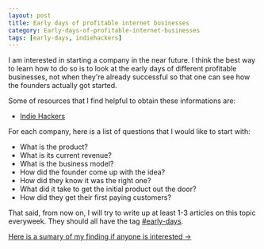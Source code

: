 ```yaml
---
layout: post
title: Early days of profitable internet businesses
category: Early-days-of-profitable-internet-businesses
tags: [early-days, indiehackers]
---
```


I am interested in starting a company in the near future. I think the best way
to learn how to do so is to look at the early days of different profitable businesses,
not when they're already successful so that one can see how the founders
actually got started.

Some of resources that I find helpful to obtain these informations are:
- [Indie Hackers](https://www.indiehackers.com)

For each company, here is a list of questions that I would like to start with:
- What is the product?
- What is its current revenue?
- What is the business model?
- How did the founder come up with the idea?
- How did they know it was the right one?
- What did it take to get the initial product out the door?
- How did they get their first paying customers?

That said, from now on, I will try to write up at least 1-3 articles on this
topic everyweek. They should all have the tag [#early-days](/tag/early-days).

[Here is a sumary of my finding if anyone is interested →](/2019/06/06/earlyday-summary)
